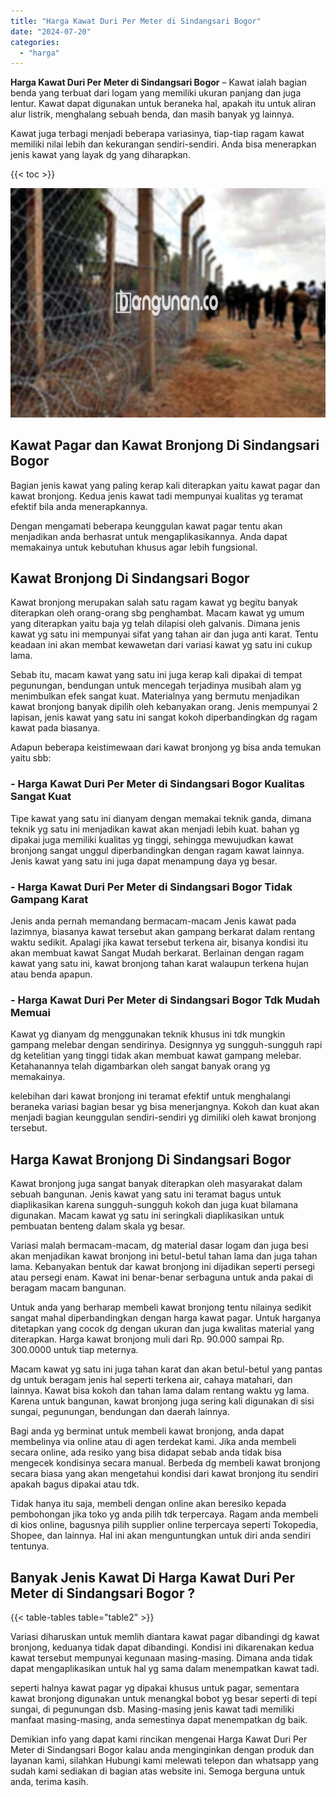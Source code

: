 ```yaml
---
title: "Harga Kawat Duri Per Meter di Sindangsari Bogor"
date: "2024-07-20"
categories: 
  - "harga"
---
```


**Harga Kawat Duri Per Meter di Sindangsari Bogor** – Kawat ialah bagian benda yang terbuat dari logam yang memiliki ukuran panjang dan juga lentur. Kawat dapat digunakan untuk beraneka hal, apakah itu untuk aliran alur listrik, menghalang sebuah benda, dan masih banyak yg lainnya.

Kawat juga terbagi menjadi beberapa variasinya, tiap-tiap ragam kawat memiliki nilai lebih dan kekurangan sendiri-sendiri. Anda bisa menerapkan jenis kawat yang layak dg yang diharapkan.

{{< toc >}}

![Harga Kawat Duri Per Meter di Sindangsari Bogor](/images/jual-kawat-murah25.png)

## Kawat Pagar dan Kawat Bronjong Di Sindangsari Bogor

Bagian jenis kawat yang paling kerap kali diterapkan yaitu kawat pagar dan kawat bronjong. Kedua jenis kawat tadi mempunyai kualitas yg teramat efektif bila anda menerapkannya.

Dengan mengamati beberapa keunggulan kawat pagar tentu akan menjadikan anda berhasrat untuk mengaplikasikannya. Anda dapat memakainya untuk kebutuhan khusus agar lebih fungsional.

## Kawat Bronjong Di Sindangsari Bogor

Kawat bronjong merupakan salah satu ragam kawat yg begitu banyak diterapkan oleh orang-orang sbg penghambat. Macam kawat yg umum yang diterapkan yaitu baja yg telah dilapisi oleh galvanis. Dimana jenis kawat yg satu ini mempunyai sifat yang tahan air dan juga anti karat. Tentu keadaan ini akan membat kewawetan dari variasi kawat yg satu ini cukup lama.

Sebab itu, macam kawat yang satu ini juga kerap kali dipakai di tempat pegunungan, bendungan untuk mencegah terjadinya musibah alam yg menimbulkan efek sangat kuat. Materialnya yang bermutu menjadikan kawat bronjong banyak dipilih oleh kebanyakan orang. Jenis mempunyai 2 lapisan, jenis kawat yang satu ini sangat kokoh diperbandingkan dg ragam kawat pada biasanya.

Adapun beberapa keistimewaan dari kawat bronjong yg bisa anda temukan yaitu sbb:

### \- Harga Kawat Duri Per Meter di Sindangsari Bogor Kualitas Sangat Kuat

Tipe kawat yang satu ini dianyam dengan memakai teknik ganda, dimana teknik yg satu ini menjadikan kawat akan menjadi lebih kuat. bahan yg dipakai juga memiliki kualitas yg tinggi, sehingga mewujudkan kawat bronjong sangat unggul diperbandingkan dengan ragam kawat lainnya. Jenis kawat yang satu ini juga dapat menampung daya yg besar.

### \- Harga Kawat Duri Per Meter di Sindangsari Bogor Tidak Gampang Karat

Jenis anda pernah memandang bermacam-macam Jenis kawat pada lazimnya, biasanya kawat tersebut akan gampang berkarat dalam rentang waktu sedikit. Apalagi jika kawat tersebut terkena air, bisanya kondisi itu akan membuat kawat Sangat Mudah berkarat. Berlainan dengan ragam kawat yang satu ini, kawat bronjong tahan karat walaupun terkena hujan atau benda apapun.

### \- Harga Kawat Duri Per Meter di Sindangsari Bogor Tdk Mudah Memuai

Kawat yg dianyam dg menggunakan teknik khusus ini tdk mungkin gampang melebar dengan sendirinya. Designnya yg sungguh-sungguh rapi dg ketelitian yang tinggi tidak akan membuat kawat gampang melebar. Ketahanannya telah digambarkan oleh sangat banyak orang yg memakainya.

kelebihan dari kawat bronjong ini teramat efektif untuk menghalangi beraneka variasi bagian besar yg bisa menerjangnya. Kokoh dan kuat akan menjadi bagian keunggulan sendiri-sendiri yg dimiliki oleh kawat bronjong tersebut.

## Harga Kawat Bronjong Di Sindangsari Bogor

Kawat bronjong juga sangat banyak diterapkan oleh masyarakat dalam sebuah bangunan. Jenis kawat yang satu ini teramat bagus untuk diaplikasikan karena sungguh-sungguh kokoh dan juga kuat bilamana digunakan. Macam kawat yg satu ini seringkali diaplikasikan untuk pembuatan benteng dalam skala yg besar.

Variasi malah bermacam-macam, dg material dasar logam dan juga besi akan menjadikan kawat bronjong ini betul-betul tahan lama dan juga tahan lama. Kebanyakan bentuk dar kawat bronjong ini dijadikan seperti persegi atau persegi enam. Kawat ini benar-benar serbaguna untuk anda pakai di beragam macam bangunan.

Untuk anda yang berharap membeli kawat bronjong tentu nilainya sedikit sangat mahal diperbandingkan dengan harga kawat pagar. Untuk harganya ditetapkan yang cocok dg dengan ukuran dan juga kwalitas material yang diterapkan. Harga kawat bronjong muli dari Rp. 90.000 sampai Rp. 300.0000 untuk tiap meternya.

Macam kawat yg satu ini juga tahan karat dan akan betul-betul yang pantas dg untuk beragam jenis hal seperti terkena air, cahaya matahari, dan lainnya. Kawat bisa kokoh dan tahan lama dalam rentang waktu yg lama. Karena untuk bangunan, kawat bronjong juga sering kali digunakan di sisi sungai, pegunungan, bendungan dan daerah lainnya.

Bagi anda yg berminat untuk membeli kawat bronjong, anda dapat membelinya via online atau di agen terdekat kami. Jika anda membeli secara online, ada resiko yang bisa didapat sebab anda tidak bisa mengecek kondisinya secara manual. Berbeda dg membeli kawat bronjong secara biasa yang akan mengetahui kondisi dari kawat bronjong itu sendiri apakah bagus dipakai atau tdk.

Tidak hanya itu saja, membeli dengan online akan beresiko kepada pembohongan jika toko yg anda pilih tdk terpercaya. Ragam anda membeli di kios online, bagusnya pilih supplier online terpercaya seperti Tokopedia, Shopee, dan lainnya. Hal ini akan menguntungkan untuk diri anda sendiri tentunya.

## Banyak Jenis Kawat Di Harga Kawat Duri Per Meter di Sindangsari Bogor ?

{{< table-tables table="table2" >}}

Variasi diharuskan untuk memlih diantara kawat pagar dibandingi dg kawat bronjong, keduanya tidak dapat dibandingi. Kondisi ini dikarenakan kedua kawat tersebut mempunyai kegunaan masing-masing. Dimana anda tidak dapat mengaplikasikan untuk hal yg sama dalam menempatkan kawat tadi.

seperti halnya kawat pagar yg dipakai khusus untuk pagar, sementara kawat bronjong digunakan untuk menangkal bobot yg besar seperti di tepi sungai, di pegunungan dsb. Masing-masing jenis kawat tadi memiliki manfaat masing-masing, anda semestinya dapat menempatkan dg baik.

Demikian info yang dapat kami rincikan mengenai Harga Kawat Duri Per Meter di Sindangsari Bogor kalau anda menginginkan dengan produk dan layanan kami, silahkan Hubungi kami melewati telepon dan whatsapp yang sudah kami sediakan di bagian atas website ini. Semoga berguna untuk anda, terima kasih.
